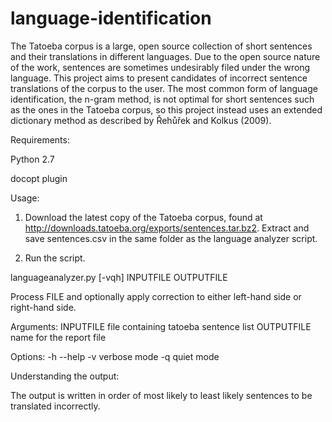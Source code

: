 language-identification
=======================

The Tatoeba corpus is a large, open source collection of short sentences and their translations in different languages. Due to the open source nature of the work, sentences are sometimes undesirably filed under the wrong language. This project aims to present candidates of incorrect sentence translations of the corpus to the user. The most common form of language identification, the n-gram method, is not optimal for short sentences such as the ones in the Tatoeba corpus, so this project instead uses an extended dictionary method as described by Řehůřek and Kolkus (2009).

Requirements:

Python 2.7

docopt plugin


Usage:

1. Download the latest copy of the Tatoeba corpus, found at http://downloads.tatoeba.org/exports/sentences.tar.bz2. Extract and save sentences.csv in the same folder as the language analyzer script.

2. Run the script.

languageanalyzer.py [-vqh] INPUTFILE OUTPUTFILE

Process FILE and optionally apply correction to either left-hand side or
right-hand side.

Arguments:
  INPUTFILE     file containing tatoeba sentence list
  OUTPUTFILE    name for the report file

Options:
  -h --help
  -v       verbose mode
  -q       quiet mode


Understanding the output:

The output is written in order of most likely to least likely sentences to be translated incorrectly.